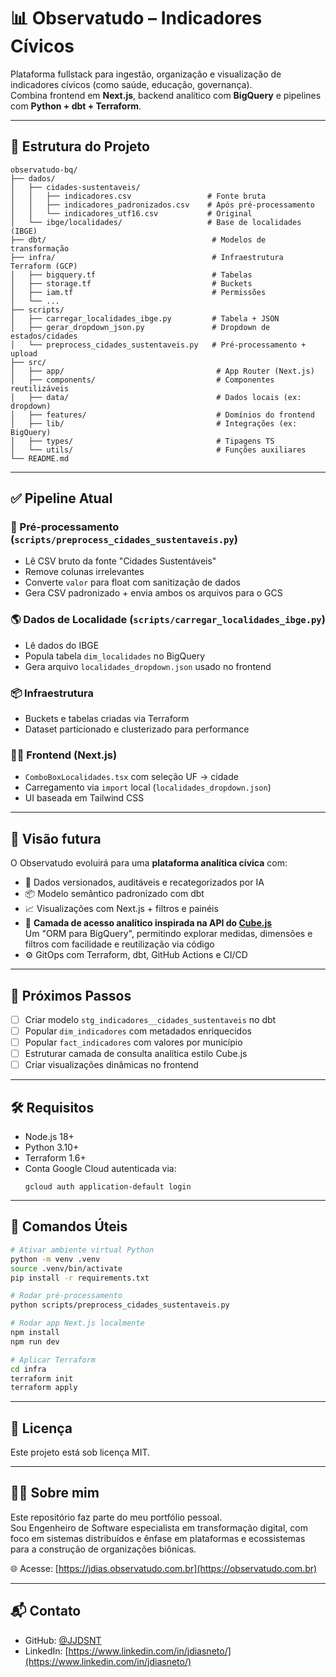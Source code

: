 # 📊 Observatudo – Indicadores Cívicos

Plataforma fullstack para ingestão, organização e visualização de indicadores cívicos (como saúde, educação, governança).  
Combina frontend em **Next.js**, backend analítico com **BigQuery** e pipelines com **Python + dbt + Terraform**.

---

## 📁 Estrutura do Projeto

```
observatudo-bq/
├── dados/
│   ├── cidades-sustentaveis/
│   │   ├── indicadores.csv                 # Fonte bruta
│   │   ├── indicadores_padronizados.csv    # Após pré-processamento
│   │   └── indicadores_utf16.csv           # Original
│   └── ibge/localidades/                   # Base de localidades (IBGE)
├── dbt/                                     # Modelos de transformação
├── infra/                                   # Infraestrutura Terraform (GCP)
│   ├── bigquery.tf                          # Tabelas
│   ├── storage.tf                           # Buckets
│   ├── iam.tf                               # Permissões
│   └── ...
├── scripts/
│   ├── carregar_localidades_ibge.py         # Tabela + JSON
│   ├── gerar_dropdown_json.py               # Dropdown de estados/cidades
│   └── preprocess_cidades_sustentaveis.py   # Pré-processamento + upload
├── src/
│   ├── app/                                  # App Router (Next.js)
│   ├── components/                           # Componentes reutilizáveis
│   ├── data/                                 # Dados locais (ex: dropdown)
│   ├── features/                             # Domínios do frontend
│   ├── lib/                                  # Integrações (ex: BigQuery)
│   ├── types/                                # Tipagens TS
│   └── utils/                                # Funções auxiliares
└── README.md
```

---

## ✅ Pipeline Atual

### 🔧 Pré-processamento (`scripts/preprocess_cidades_sustentaveis.py`)
- Lê CSV bruto da fonte "Cidades Sustentáveis"
- Remove colunas irrelevantes
- Converte `valor` para float com sanitização de dados
- Gera CSV padronizado + envia ambos os arquivos para o GCS

### 🌎 Dados de Localidade (`scripts/carregar_localidades_ibge.py`)
- Lê dados do IBGE
- Popula tabela `dim_localidades` no BigQuery
- Gera arquivo `localidades_dropdown.json` usado no frontend

### 📦 Infraestrutura
- Buckets e tabelas criadas via Terraform
- Dataset particionado e clusterizado para performance

### 🧑‍💻 Frontend (Next.js)
- `ComboBoxLocalidades.tsx` com seleção UF → cidade
- Carregamento via `import` local (`localidades_dropdown.json`)
- UI baseada em Tailwind CSS

---

## 🧠 Visão futura

O Observatudo evoluirá para uma **plataforma analítica cívica** com:

- 🎯 Dados versionados, auditáveis e recategorizados por IA
- 📦 Modelo semântico padronizado com dbt
- 📈 Visualizações com Next.js + filtros e painéis
- 🔄 **Camada de acesso analítico inspirada na API do [Cube.js](https://cube.dev)**  
  Um "ORM para BigQuery", permitindo explorar medidas, dimensões e filtros com facilidade e reutilização via código
- ⚙️ GitOps com Terraform, dbt, GitHub Actions e CI/CD

---

## 🔁 Próximos Passos

- [ ] Criar modelo `stg_indicadores__cidades_sustentaveis` no dbt  
- [ ] Popular `dim_indicadores` com metadados enriquecidos  
- [ ] Popular `fact_indicadores` com valores por município  
- [ ] Estruturar camada de consulta analítica estilo Cube.js  
- [ ] Criar visualizações dinâmicas no frontend

---

## 🛠️ Requisitos

- Node.js 18+
- Python 3.10+
- Terraform 1.6+
- Conta Google Cloud autenticada via:
  ```
  gcloud auth application-default login
  ```

---

## 🚀 Comandos Úteis

```bash
# Ativar ambiente virtual Python
python -m venv .venv
source .venv/bin/activate
pip install -r requirements.txt

# Rodar pré-processamento
python scripts/preprocess_cidades_sustentaveis.py

# Rodar app Next.js localmente
npm install
npm run dev

# Aplicar Terraform
cd infra
terraform init
terraform apply
```

---

## 📄 Licença

Este projeto está sob licença MIT.

---

## 👨‍💻 Sobre mim

Este repositório faz parte do meu portfólio pessoal.  
Sou Engenheiro de Software especialista em transformação digital, com foco em sistemas distribuídos e ênfase em plataformas e ecossistemas para a construção de organizações biônicas.

🌐 Acesse: [https://jdias.observatudo.com.br](https://observatudo.com.br)

---

## 📬 Contato

- GitHub: [@JJDSNT](https://github.com/JJDSNT)  
- LinkedIn: [https://www.linkedin.com/in/jdiasneto/](https://www.linkedin.com/in/jdiasneto/)